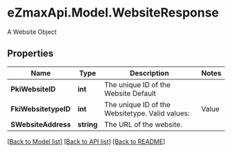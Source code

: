 # eZmaxApi.Model.WebsiteResponse
A Website Object

## Properties

Name | Type | Description | Notes
------------ | ------------- | ------------- | -------------
**PkiWebsiteID** | **int** | The unique ID of the Website Default | 
**FkiWebsitetypeID** | **int** | The unique ID of the Websitetype.  Valid values:  |Value|Description| |-|-| |1|Website| |2|Twitter| |3|Facebook| |4|Survey| | 
**SWebsiteAddress** | **string** | The URL of the website. | 

[[Back to Model list]](../README.md#documentation-for-models) [[Back to API list]](../README.md#documentation-for-api-endpoints) [[Back to README]](../README.md)

